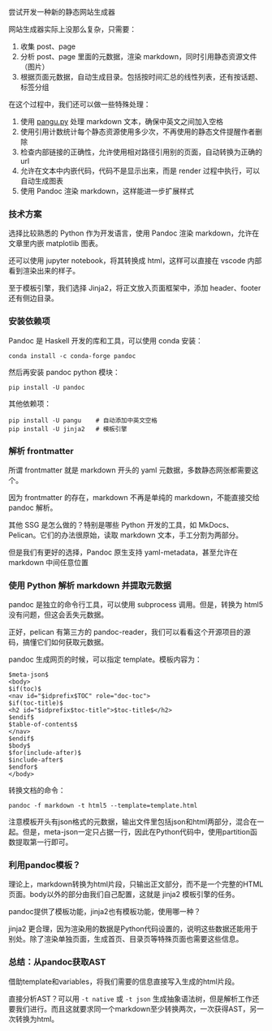 尝试开发一种新的静态网站生成器

网站生成器实际上没那么复杂，只需要：
1. 收集 post、page
2. 分析 post、page 里面的元数据，渲染 markdown，同时引用静态资源文件（图片）
3. 根据页面元数据，自动生成目录。包括按时间汇总的线性列表，还有按话题、标签分组

在这个过程中，我们还可以做一些特殊处理：
1. 使用 [pangu.py](https://github.com/vinta/pangu.py) 处理 markdown 文本，确保中英文之间加入空格
2. 使用引用计数统计每个静态资源使用多少次，不再使用的静态文件提醒作者删除
3. 检查内部链接的正确性，允许使用相对路径引用别的页面，自动转换为正确的 url
4. 允许在文本中内嵌代码，代码不是显示出来，而是 render 过程中执行，可以自动生成图表
5. 使用 Pandoc 渲染 markdown，这样能进一步扩展样式

### 技术方案

选择比较熟悉的 Python 作为开发语言，使用 Pandoc 渲染 markdown，允许在文章里内嵌 matplotlib 图表。

还可以使用 jupyter notebook，将其转换成 html，这样可以直接在 vscode 内部看到渲染出来的样子。

至于模板引擎，我们选择 Jinja2，将正文放入页面框架中，添加 header、footer 还有侧边目录。

### 安装依赖项

Pandoc 是 Haskell 开发的库和工具，可以使用 conda 安装：

~~~
conda install -c conda-forge pandoc
~~~

然后再安装 pandoc python 模块：

~~~
pip install -U pandoc
~~~

其他依赖项：

~~~
pip install -U pangu    # 自动添加中英文空格
pip install -U jinja2   # 模板引擎
~~~

### 解析 frontmatter

所谓 frontmatter 就是 markdown 开头的 yaml 元数据，多数静态网张都需要这个。

因为 frontmatter 的存在，markdown 不再是单纯的 markdown，不能直接交给 pandoc 解析。

其他 SSG 是怎么做的？特别是哪些 Python 开发的工具，如 MkDocs、Pelican。它们的办法很原始，读取 markdown 文本，手工分割为两部分。

但是我们有更好的选择，Pandoc 原生支持 yaml-metadata，甚至允许在 markdown 中间任意位置


### 使用 Python 解析 markdown 并提取元数据

pandoc 是独立的命令行工具，可以使用 subprocess 调用。但是，转换为 html5 没有问题，但这会丢失元数据。

正好，pelican 有第三方的 pandoc-reader，我们可以看看这个开源项目的源码，搞懂它们如何获取元数据。

pandoc 生成网页的时候，可以指定 template。模板内容为：

~~~
$meta-json$
<body>
$if(toc)$
<nav id="$idprefix$TOC" role="doc-toc">
$if(toc-title)$
<h2 id="$idprefix$toc-title">$toc-title$</h2>
$endif$
$table-of-contents$
</nav>
$endif$
$body$
$for(include-after)$
$include-after$
$endfor$
</body>
~~~

转换文档的命令：

~~~
pandoc -f markdown -t html5 --template=template.html
~~~

注意模板开头有json格式的元数据，输出文件里包括json和html两部分，混合在一起。但是，meta-json一定只占据一行，因此在Python代码中，使用partition函数提取第一行即可。

### 利用pandoc模板？

理论上，markdown转换为html片段，只输出正文部分，而不是一个完整的HTML页面。body以外的部分由我们自己配置，这就是 jinja2 模板引擎的任务。

pandoc提供了模板功能，jinja2也有模板功能，使用哪一种？

jinja2 更合理，因为渲染用的数据是Python代码设置的，说明这些数据还能用于别处。除了渲染单独页面，生成首页、目录页等特殊页面也需要这些信息。

### 总结：从pandoc获取AST

借助template和variables，将我们需要的信息直接写入生成的html片段。

直接分析AST？可以用 `-t native` 或 `-t json` 生成抽象语法树，但是解析工作还要我们进行。而且这就要求同一个markdown至少转换两次，一次获得AST，另一次转换为html。
